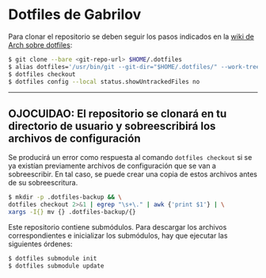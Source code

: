 # Dotfiles de Gabrilov

Para clonar el repositorio se deben seguir los pasos indicados en la [wiki de Arch sobre dotfiles](https://wiki.archlinux.org/title/Dotfiles#Tracking_dotfiles_directly_with_Git):

```bash
$ git clone --bare <git-repo-url> $HOME/.dotfiles
$ alias dotfiles='/usr/bin/git --git-dir="$HOME/.dotfiles/" --work-tree="$HOME"'
$ dotfiles checkout
$ dotfiles config --local status.showUntrackedFiles no
```

---
**OJOCUIDAO: El repositorio se clonará en tu directorio de usuario y sobreescribirá los archivos de configuración**
---

Se producirá un error como respuesta al comando `dotfiles checkout` si se ya existían previamente archivos de configuración que se van a sobreescribir. En tal caso, se puede crear una copia de estos archivos antes de su sobreescritura.

```bash
$ mkdir -p .dotfiles-backup && \
dotfiles checkout 2>&1 | egrep "\s+\." | awk {'print $1'} | \
xargs -I{} mv {} .dotfiles-backup/{}
```

Este repositorio contiene submódulos. Para descargar los archivos correspondientes e inicializar los submódulos, hay que ejecutar las siguientes órdenes:
```bash
$ dotfiles submodule init
$ dotfiles submodule update
```
